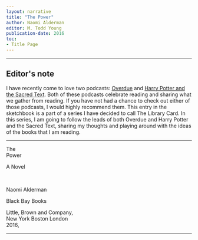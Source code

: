 ```yaml
---
layout: narrative
title: "The Power"
author: Naomi Alderman
editor: M. Todd Young
publication-date: 2016
toc:
- Title Page
---
```


---

## Editor's note

I have recently come to love two podcasts: [Overdue](https://overduepodcast.com/) and [Harry Potter and the Sacred Text](https://www.harrypottersacredtext.com/). Both of these podcasts celebrate reading and sharing what we gather from reading. If you have not had a chance to check out either of those podcasts, I would highly recommend them. This entry in the sketchbook is a part of a series I have decided to call The Library Card. In this series, I am going to follow the leads of both Overdue and Harry Potter and the Sacred Text, sharing my thoughts and playing around with the ideas of the books that I am reading.

---

<a id="title-page" />

<p class="centered xx-large">The<br>Power<br></p>
<p class="centered large">A Novel</p>
<br>

<p class="centered xx-large">Naomi Alderman</p>

<p class="centered">Black Bay Books</p>

<p class="centered small">Little, Brown and Company,<br>New York Boston London<br>2016,<br></p>

---
